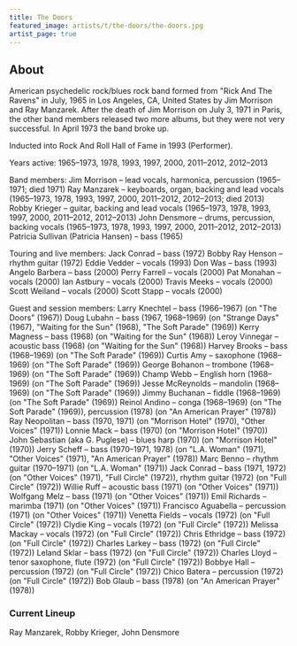 ```yaml
---
title: The Doors
featured_image: artists/t/the-doors/the-doors.jpg
artist_page: true
---
```

## About

American psychedelic rock/blues rock band formed from "Rick And The Ravens" in July, 1965 in Los Angeles, CA, United States by Jim Morrison and Ray Manzarek. After the death of Jim Morrison on July 3, 1971 in Paris, the other band members released two more albums, but they were not very successful. In April 1973 the band broke up.

Inducted into Rock And Roll Hall of Fame in 1993 (Performer).

Years active: 1965–1973, 1978, 1993, 1997, 2000, 2011–2012, 2012–2013

Band members:
Jim Morrison – lead vocals, harmonica, percussion (1965–1971; died 1971)
Ray Manzarek – keyboards, organ, backing and lead vocals (1965–1973, 1978, 1993, 1997, 2000, 2011–2012, 2012–2013; died 2013)
Robby Krieger – guitar, backing and lead vocals (1965–1973, 1978, 1993, 1997, 2000, 2011–2012, 2012–2013)
John Densmore – drums, percussion, backing vocals (1965–1973, 1978, 1993, 1997, 2000, 2011–2012, 2012–2013)
Patricia Sullivan (Patricia Hansen) – bass (1965)

Touring and live members:
Jack Conrad – bass (1972)
Bobby Ray Henson – rhythm guitar (1972)
Eddie Vedder – vocals (1993)
Don Was – bass (1993)
Angelo Barbera – bass (2000)
Perry Farrell – vocals (2000)
Pat Monahan – vocals (2000)
Ian Astbury – vocals (2000)
Travis Meeks – vocals (2000)
Scott Weiland – vocals (2000)
Scott Stapp – vocals (2000)

Guest and session members:
Larry Knechtel – bass (1966–1967) (on "The Doors" (1967))
Doug Lubahn – bass (1967, 1968–1969) (on "Strange Days" (1967), "Waiting for the Sun" (1968), "The Soft Parade" (1969))
Kerry Magness – bass (1968) (on "Waiting for the Sun" (1968))
Leroy Vinnegar – acoustic bass (1968) (on "Waiting for the Sun" (1968))
Harvey Brooks – bass (1968–1969) (on "The Soft Parade" (1969))
Curtis Amy – saxophone (1968–1969) (on "The Soft Parade" (1969))
George Bohanon – trombone (1968–1969) (on "The Soft Parade" (1969))
Champ Webb – English horn (1968–1969) (on "The Soft Parade" (1969))
Jesse McReynolds – mandolin (1968–1969) (on "The Soft Parade" (1969))
Jimmy Buchanan – fiddle (1968–1969) (on "The Soft Parade" (1969))
Reinol Andino – conga (1968–1969) (on "The Soft Parade" (1969)), percussion (1978) (on "An American Prayer" (1978))
Ray Neopolitan – bass (1970, 1971) (on "Morrison Hotel" (1970), "Other Voices" (1971))
Lonnie Mack – bass (1970) (on "Morrison Hotel" (1970))
John Sebastian (aka G. Puglese) – blues harp (1970) (on "Morrison Hotel" (1970))
Jerry Scheff – bass (1970–1971, 1978) (on "L.A. Woman" (1971), "Other Voices" (1971), "An American Prayer" (1978))
Marc Benno – rhythm guitar (1970–1971) (on "L.A. Woman" (1971))
Jack Conrad – bass (1971, 1972) (on "Other Voices" (1971), "Full Circle" (1972)), rhythm guitar (1972) (on "Full Circle" (1972))
Willie Ruff – acoustic bass (1971) (on "Other Voices" (1971))
Wolfgang Melz – bass (1971) (on "Other Voices" (1971))
Emil Richards – marimba (1971) (on "Other Voices" (1971))
Francisco Aguabella – percussion (1971) (on "Other Voices" (1971))
Venetta Fields – vocals (1972) (on "Full Circle" (1972))
Clydie King – vocals (1972) (on "Full Circle" (1972))
Melissa Mackay – vocals (1972) (on "Full Circle" (1972))
Chris Ethridge – bass (1972) (on "Full Circle" (1972))
Charles Larkey – bass (1972) (on "Full Circle" (1972))
Leland Sklar – bass (1972) (on "Full Circle" (1972))
Charles Lloyd – tenor saxophone, flute (1972) (on "Full Circle" (1972))
Bobbye Hall – percussion (1972) (on "Full Circle" (1972))
Chico Batera – percussion (1972) (on "Full Circle" (1972))
Bob Glaub – bass (1978) (on "An American Prayer" (1978))

### Current Lineup

Ray Manzarek, Robby Krieger, John Densmore

